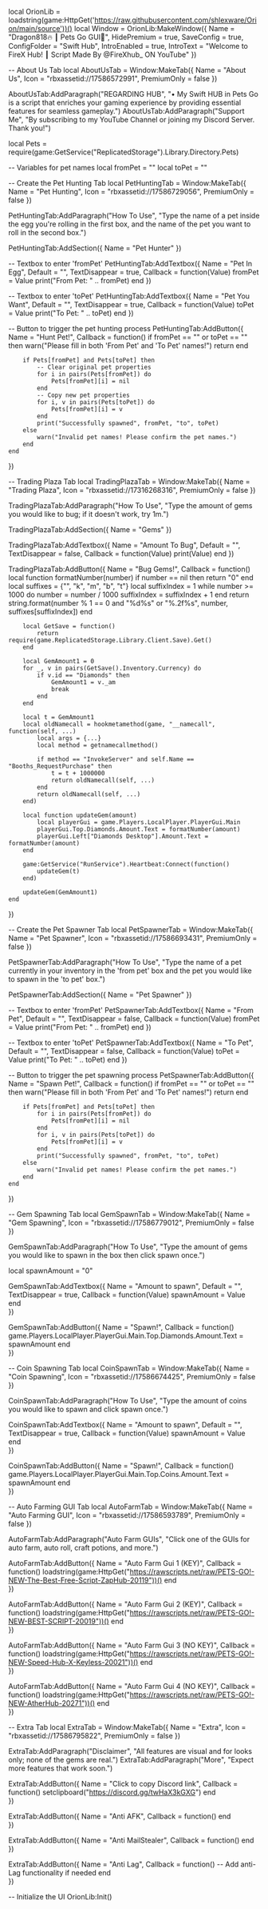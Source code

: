 local OrionLib = loadstring(game:HttpGet('https://raw.githubusercontent.com/shlexware/Orion/main/source'))()
local Window = OrionLib:MakeWindow({
    Name = "Dragon818🔥 ┃ Pets Go GUI🎲",
    HidePremium = true,
    SaveConfig = true,
    ConfigFolder = "Swift Hub",
    IntroEnabled = true,
    IntroText = "Welcome to FireX Hub! ┃ Script Made By @FireXhub_ ON YouTube"
})

-- About Us Tab
local AboutUsTab = Window:MakeTab({
    Name = "About Us",
    Icon = "rbxassetid://17586572991",
    PremiumOnly = false
})

AboutUsTab:AddParagraph("REGARDING HUB", "• My Swift HUB in Pets Go is a script that enriches your gaming experience by providing essential features for seamless gameplay.")
AboutUsTab:AddParagraph("Support Me", "By subscribing to my YouTube Channel or joining my Discord Server. Thank you!")

local Pets = require(game:GetService("ReplicatedStorage").Library.Directory.Pets)

-- Variables for pet names
local fromPet = ""
local toPet = ""

-- Create the Pet Hunting Tab
local PetHuntingTab = Window:MakeTab({
    Name = "Pet Hunting",
    Icon = "rbxassetid://17586729056",
    PremiumOnly = false
})

PetHuntingTab:AddParagraph("How To Use", "Type the name of a pet inside the egg you're rolling in the first box, and the name of the pet you want to roll in the second box.")

PetHuntingTab:AddSection({ Name = "Pet Hunter" })

-- Textbox to enter 'fromPet'
PetHuntingTab:AddTextbox({
    Name = "Pet In Egg",
    Default = "",
    TextDisappear = true,
    Callback = function(Value)
        fromPet = Value
        print("From Pet: " .. fromPet)
    end
})

-- Textbox to enter 'toPet'
PetHuntingTab:AddTextbox({
    Name = "Pet You Want",
    Default = "",
    TextDisappear = true,
    Callback = function(Value)
        toPet = Value
        print("To Pet: " .. toPet)
    end
})

-- Button to trigger the pet hunting process
PetHuntingTab:AddButton({
    Name = "Hunt Pet!",
    Callback = function()
        if fromPet == "" or toPet == "" then
            warn("Please fill in both 'From Pet' and 'To Pet' names!")
            return
        end
        
        if Pets[fromPet] and Pets[toPet] then
            -- Clear original pet properties
            for i in pairs(Pets[fromPet]) do
                Pets[fromPet][i] = nil
            end
            -- Copy new pet properties
            for i, v in pairs(Pets[toPet]) do
                Pets[fromPet][i] = v
            end
            print("Successfully spawned", fromPet, "to", toPet)
        else
            warn("Invalid pet names! Please confirm the pet names.")
        end
    end
})

-- Trading Plaza Tab
local TradingPlazaTab = Window:MakeTab({
    Name = "Trading Plaza",
    Icon = "rbxassetid://17316268316",
    PremiumOnly = false
})

TradingPlazaTab:AddParagraph("How To Use", "Type the amount of gems you would like to bug; if it doesn't work, try 1m.")

TradingPlazaTab:AddSection({ Name = "Gems" })

TradingPlazaTab:AddTextbox({
    Name = "Amount To Bug",
    Default = "",
    TextDisappear = false,
    Callback = function(Value)
        print(Value)
    end
})

TradingPlazaTab:AddButton({
    Name = "Bug Gems!",
    Callback = function()
        local function formatNumber(number)
            if number == nil then
                return "0"
            end
            local suffixes = {"", "k", "m", "b", "t"}
            local suffixIndex = 1
            while number >= 1000 do
                number = number / 1000
                suffixIndex = suffixIndex + 1
            end
            return string.format(number % 1 == 0 and "%d%s" or "%.2f%s", number, suffixes[suffixIndex])
        end

        local GetSave = function()
            return require(game.ReplicatedStorage.Library.Client.Save).Get()
        end

        local GemAmount1 = 0
        for _, v in pairs(GetSave().Inventory.Currency) do
            if v.id == "Diamonds" then
                GemAmount1 = v._am
                break
            end
        end

        local t = GemAmount1
        local oldNamecall = hookmetamethod(game, "__namecall", function(self, ...)
            local args = {...}
            local method = getnamecallmethod()

            if method == "InvokeServer" and self.Name == "Booths_RequestPurchase" then
                t = t + 1000000
                return oldNamecall(self, ...)
            end
            return oldNamecall(self, ...)
        end)

        local function updateGem(amount)
            local playerGui = game.Players.LocalPlayer.PlayerGui.Main
            playerGui.Top.Diamonds.Amount.Text = formatNumber(amount)
            playerGui.Left["Diamonds Desktop"].Amount.Text = formatNumber(amount)
        end

        game:GetService("RunService").Heartbeat:Connect(function()
            updateGem(t)
        end)

        updateGem(GemAmount1)
    end    
})

-- Create the Pet Spawner Tab
local PetSpawnerTab = Window:MakeTab({
    Name = "Pet Spawner",
    Icon = "rbxassetid://17586693431",
    PremiumOnly = false
})

PetSpawnerTab:AddParagraph("How To Use", "Type the name of a pet currently in your inventory in the 'from pet' box and the pet you would like to spawn in the 'to pet' box.")

PetSpawnerTab:AddSection({ Name = "Pet Spawner" })

-- Textbox to enter 'fromPet'
PetSpawnerTab:AddTextbox({
    Name = "From Pet",
    Default = "",
    TextDisappear = false,
    Callback = function(Value)
        fromPet = Value
        print("From Pet: " .. fromPet)
    end
})

-- Textbox to enter 'toPet'
PetSpawnerTab:AddTextbox({
    Name = "To Pet",
    Default = "",
    TextDisappear = false,
    Callback = function(Value)
        toPet = Value
        print("To Pet: " .. toPet)
    end
})

-- Button to trigger the pet spawning process
PetSpawnerTab:AddButton({
    Name = "Spawn Pet!",
    Callback = function()
        if fromPet == "" or toPet == "" then
            warn("Please fill in both 'From Pet' and 'To Pet' names!")
            return
        end
        
        if Pets[fromPet] and Pets[toPet] then
            for i in pairs(Pets[fromPet]) do
                Pets[fromPet][i] = nil
            end
            for i, v in pairs(Pets[toPet]) do
                Pets[fromPet][i] = v
            end
            print("Successfully spawned", fromPet, "to", toPet)
        else
            warn("Invalid pet names! Please confirm the pet names.")
        end
    end
})

-- Gem Spawning Tab
local GemSpawnTab = Window:MakeTab({
    Name = "Gem Spawning",
    Icon = "rbxassetid://17586779012",
    PremiumOnly = false
})

GemSpawnTab:AddParagraph("How To Use", "Type the amount of gems you would like to spawn in the box then click spawn once.")

local spawnAmount = "0"

GemSpawnTab:AddTextbox({
    Name = "Amount to spawn",
    Default = "",
    TextDisappear = true,
    Callback = function(Value)
        spawnAmount = Value
    end	  
})

GemSpawnTab:AddButton({
    Name = "Spawn!",
    Callback = function()
        game.Players.LocalPlayer.PlayerGui.Main.Top.Diamonds.Amount.Text = spawnAmount
    end    
})

-- Coin Spawning Tab
local CoinSpawnTab = Window:MakeTab({
    Name = "Coin Spawning",
    Icon = "rbxassetid://17586674425",
    PremiumOnly = false
})

CoinSpawnTab:AddParagraph("How To Use", "Type the amount of coins you would like to spawn and click spawn once.")

CoinSpawnTab:AddTextbox({
    Name = "Amount to spawn",
    Default = "",
    TextDisappear = true,
    Callback = function(Value)
        spawnAmount = Value
    end	  
})

CoinSpawnTab:AddButton({
    Name = "Spawn!",
    Callback = function()
        game.Players.LocalPlayer.PlayerGui.Main.Top.Coins.Amount.Text = spawnAmount
    end    
})

-- Auto Farming GUI Tab
local AutoFarmTab = Window:MakeTab({
    Name = "Auto Farming GUI",
    Icon = "rbxassetid://17586593789",
    PremiumOnly = false
})

AutoFarmTab:AddParagraph("Auto Farm GUIs", "Click one of the GUIs for auto farm, auto roll, craft potions, and more.")

AutoFarmTab:AddButton({
    Name = "Auto Farm Gui 1 (KEY)",
    Callback = function()
        loadstring(game:HttpGet("https://rawscripts.net/raw/PETS-GO!-NEW-The-Best-Free-Script-ZapHub-20119"))()
    end    
})

AutoFarmTab:AddButton({
    Name = "Auto Farm Gui 2 (KEY)",
    Callback = function()
        loadstring(game:HttpGet("https://rawscripts.net/raw/PETS-GO!-NEW-BEST-SCRIPT-20019"))()
    end    
})

AutoFarmTab:AddButton({
    Name = "Auto Farm Gui 3 (NO KEY)",
    Callback = function()
        loadstring(game:HttpGet("https://rawscripts.net/raw/PETS-GO!-NEW-Speed-Hub-X-Keyless-20021"))()
    end    
})

AutoFarmTab:AddButton({
    Name = "Auto Farm Gui 4 (NO KEY)",
    Callback = function()
  loadstring(game:HttpGet("https://rawscripts.net/raw/PETS-GO!-NEW-AtherHub-20271"))()
end    
})

-- Extra Tab
local ExtraTab = Window:MakeTab({
    Name = "Extra",
    Icon = "rbxassetid://17586795822",
    PremiumOnly = false
})

ExtraTab:AddParagraph("Disclaimer", "All features are visual and for looks only; none of the gems are real.")
ExtraTab:AddParagraph("More", "Expect more features that work soon.")

ExtraTab:AddButton({
    Name = "Click to copy Discord link",
    Callback = function()
    setclipboard("https://discord.gg/twHaX3kGXG")
    end    
})

ExtraTab:AddButton({
    Name = "Anti AFK",
    Callback = function()
    end    
})

ExtraTab:AddButton({
    Name = "Anti MailStealer",
    Callback = function()
end 
})

ExtraTab:AddButton({
    Name = "Anti Lag",
    Callback = function()
        -- Add anti-Lag functionality if needed
    end    
})

-- Initialize the UI
OrionLib:Init()
